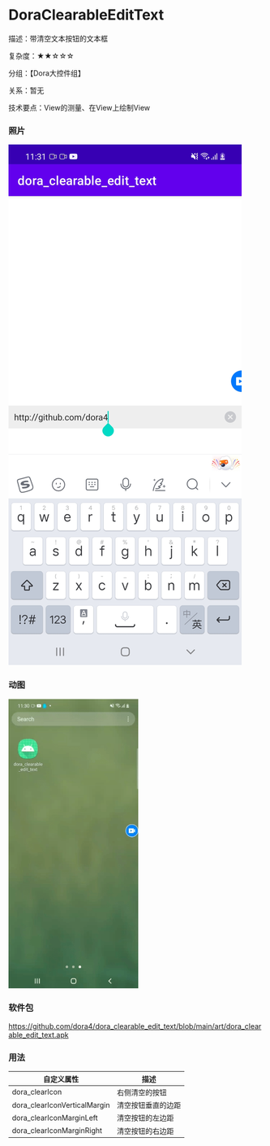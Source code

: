 # DoraClearableEditText

描述：带清空文本按钮的文本框

复杂度：★★☆☆☆

分组：【Dora大控件组】

关系：暂无

技术要点：View的测量、在View上绘制View

### 照片

![avatar](https://github.com/dora4/dora_clearable_edit_text/blob/main/art/dora_clearable_edit_text.jpg)

### 动图

![avatar](https://github.com/dora4/dora_clearable_edit_text/blob/main/art/dora_clearable_edit_text.gif)

### 软件包

https://github.com/dora4/dora_clearable_edit_text/blob/main/art/dora_clearable_edit_text.apk

### 用法

| 自定义属性                   | 描述               |
| ---------------------------- | ------------------ |
| dora_clearIcon               | 右侧清空的按钮     |
| dora_clearIconVerticalMargin | 清空按钮垂直的边距 |
| dora_clearIconMarginLeft     | 清空按钮的左边距   |
| dora_clearIconMarginRight    | 清空按钮的右边距   |

